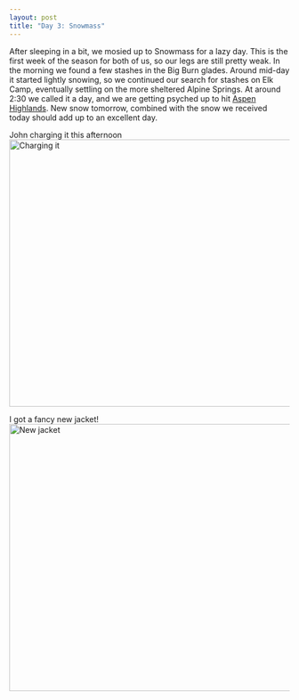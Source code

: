 ```yaml
--- 
layout: post
title: "Day 3: Snowmass"
---
```

After sleeping in a bit, we mosied up to Snowmass for a lazy day. This is the first week of the season for both of us, so our legs are still pretty weak. In the morning we found a few stashes in the Big Burn glades. Around mid-day it started lightly snowing, so we continued our search for stashes on Elk Camp, eventually settling on the more sheltered Alpine Springs. At around 2:30 we called it a day, and we are getting psyched up to hit <a href="http://www.aspensnowmass.com/">Aspen Highlands</a>. New snow tomorrow, combined with the snow we received today should add up to an excellent day.

<p>John charging it this afternoon<br />
<a href="http://gallery.andrewloe.com/Snowboarding/2007-12-20/"><img src="http://waloeiii.smugmug.com/Snowboarding/2007-12-20/PC200002/823222347_FVzfe-L.jpg" height="480" width="640" alt="Charging it" /></a></p>

<p>I got a fancy new jacket!<br />
<a href="http://gallery.andrewloe.com/Snowboarding/2007-12-20/"><img src="http://waloeiii.smugmug.com/Snowboarding/2007-12-20/PC200064/823221624_qt32d-L.jpg" height="480" width="640" alt="New jacket" /></a></p>
